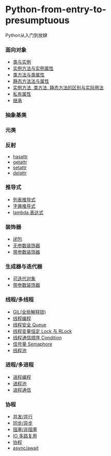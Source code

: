 # Python-from-entry-to-presumptuous
Python从入门到放肆

### 面向对象

- [类与实例](一、面向对象/00.构造函数.md)
- [实例方法与实例属性](一、面向对象/01.实例方法.md)
- [类方法与类属性](一、面向对象/02.类方法.md)
- [静态方法法与属性](一、面向对象/03.静态方法.md)
- [实例方法, 类方法, 静态方法的区别与实际用法](一、面向对象/04.区别与用法.md)
- [私有属性](一、面向对象/05.私有属性.md)
- [继承](一、面向对象/06.继承.md)

### 抽象基类

### 元类

### 反射

- [hasattr]()
- [getattr]()
- [setattr]()
- [delattr]()

### 推导式

- [列表推导式]()
- [字典推导式]()
- [lambda 表达式]()

### 装饰器

- [闭包](./装饰器/)
- [无参数装饰器](./装饰器/)
- [带参数装饰器](./装饰器/)

### 生成器与迭代器

- [可迭代对象](./生成器与迭代器)
- [带参数装饰器](./生成器与迭代器)

### 线程/多线程

- [GIL(全局解释锁)](./进程_线程_协程/线程/01.GIL.md)
- [线程编程](./进程_线程_协程/线程/02.线程.md)
- [线程安全 Queue](./进程_线程_协程/线程/03.线程安全.md)
- [线程变量恒定 Lock 与 RLock](./进程_线程_协程/线程/04.线程变量恒定.md)
- [线程通信顺序 Condition](./进程_线程_协程/线程/05.线程通信顺序.md)
- [信号量 Semaphore](./进程_线程_协程/线程/06.信号量.md)
- [线程池](./进程_线程_协程/线程/07.线程池.md)

### 进程/多进程

- [进程编程](./进程_线程_协程/进程/进程.md)
- [进程池](./进程_线程_协程/进程/进程池.md)
- [进程通信](./进程_线程_协程/进程/进程通信.md)

### 协程

- [并发/并行](./进程_线程_协程/协程/01.并发与并行.md)
- [同步/异步](./进程_线程_协程/协程/02.同步与异步.md)
- [阻塞/非阻塞](./进程_线程_协程/协程/03.阻塞与非阻塞.md)
- [IO 多路复用](./进程_线程_协程/协程/04.IO多路复用.md)
- [协程](./进程_线程_协程/协程/05.协程.md)
- [async/await](./进程_线程_协程/协程/06.async与await.md)
